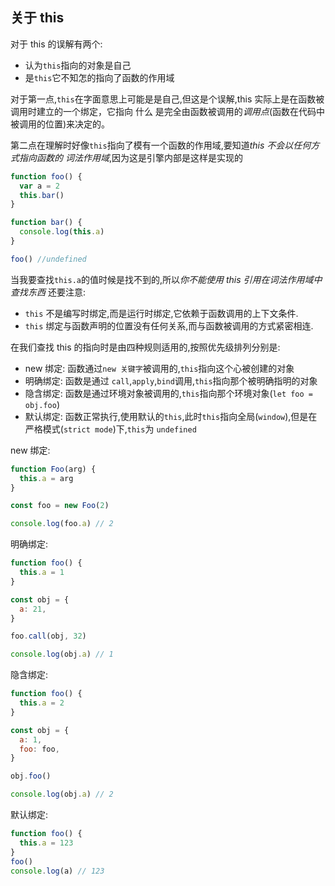 ## 关于 this

对于 this 的误解有两个:

- 认为`this`指向的对象是自己
- 是`this`它不知怎的指向了函数的作用域

对于第一点,`this`在字面意思上可能是是自己,但这是个误解,this 实际上是在函数被调用时建立的一个绑定，它指向 什么 是完全由函数被调用的*调用点*(函数在代码中被调用的位置)来决定的。

第二点在理解时好像`this`指向了模有一个函数的作用域,要知道*this 不会以任何方式指向函数的 词法作用域*,因为这是引擎内部是这样是实现的

```javascript
function foo() {
  var a = 2
  this.bar()
}

function bar() {
  console.log(this.a)
}

foo() //undefined
```

当我要查找`this.a`的值时候是找不到的,所以*你不能使用 this 引用在词法作用域中查找东西*
还要注意:

- `this` 不是编写时绑定,而是运行时绑定,它依赖于函数调用的上下文条件.
- `this` 绑定与函数声明的位置没有任何关系,而与函数被调用的方式紧密相连.

在我们查找 this 的指向时是由四种规则适用的,按照优先级排列分别是:

- new 绑定: 函数通过`new 关键字`被调用的,`this`指向这个心被创建的对象
- 明确绑定: 函数是通过 `call`,`apply`,`bind`调用,`this`指向那个被明确指明的对象
- 隐含绑定: 函数是通过环境对象被调用的,`this`指向那个环境对象(`let foo = obj.foo`)
- 默认绑定: 函数正常执行,使用默认的`this`,此时`this`指向全局(`window`),但是在严格模式(`strict mode`)下,`this`为 `undefined`

new 绑定:

```javascript
function Foo(arg) {
  this.a = arg
}

const foo = new Foo(2)

console.log(foo.a) // 2
```

明确绑定:

```javascript
function foo() {
  this.a = 1
}

const obj = {
  a: 21,
}

foo.call(obj, 32)

console.log(obj.a) // 1
```

隐含绑定:

```javascript
function foo() {
  this.a = 2
}

const obj = {
  a: 1,
  foo: foo,
}

obj.foo()

console.log(obj.a) // 2
```

默认绑定:

```javascript
function foo() {
  this.a = 123
}
foo()
console.log(a) // 123
```
